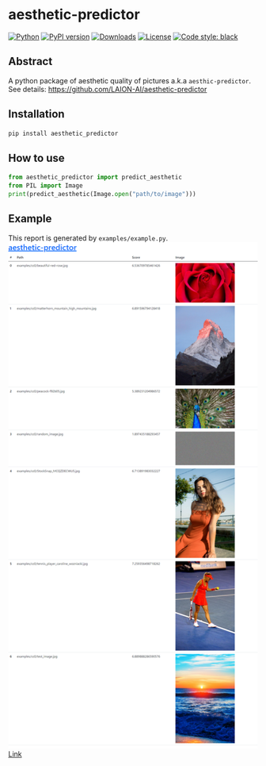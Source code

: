 # aesthetic-predictor

[![Python](https://img.shields.io/pypi/pyversions/aesthetic-predictor.svg)](https://pypi.org/project/aesthetic-predictor/)
[![PyPI version](https://badge.fury.io/py/aesthetic-predictor.svg)](https://badge.fury.io/py/aesthetic-predictor)
[![Downloads](https://static.pepy.tech/badge/aesthetic-predictor)](https://pepy.tech/project/aesthetic-predictor)
[![License](https://img.shields.io/pypi/l/aesthetic-predictor.svg)](https://github.com/google/aesthetic_predictor/blob/main/LICENSE)
[![Code style: black](https://img.shields.io/badge/code%20style-black-000000.svg)](https://github.com/psf/black)

## Abstract

A python package of aesthetic quality of pictures a.k.a `aesthic-predictor`.
See details: https://github.com/LAION-AI/aesthetic-predictor

## Installation

```python
pip install aesthetic_predictor
```

## How to use

```python
from aesthetic_predictor import predict_aesthetic
from PIL import Image
print(predict_aesthetic(Image.open("path/to/image")))
```

## Example

This report is generated by `examples/example.py`.
![](./doc/example_score.png)
[Link](https://raw.githubusercontent.com/elda27/aesthetic-predictor/main/examples/scores.html)
